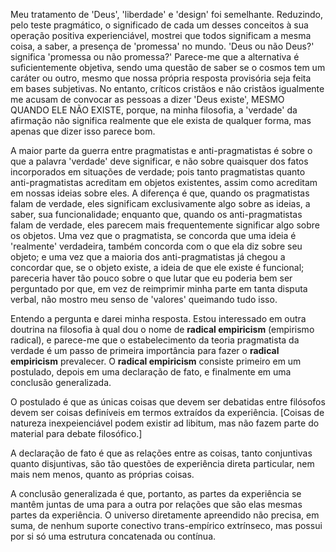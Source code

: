 Meu tratamento de 'Deus', 'liberdade' e 'design' foi semelhante. Reduzindo, pelo teste pragmático, o significado de cada um desses conceitos à sua operação positiva experienciável, mostrei que todos significam a mesma coisa, a saber, a presença de 'promessa' no mundo. 'Deus ou não Deus?' significa 'promessa ou não promessa?' Parece-me que a alternativa é suficientemente objetiva, sendo uma questão de saber se o cosmos tem um caráter ou outro, mesmo que nossa própria resposta provisória seja feita em bases subjetivas. No entanto, críticos cristãos e não cristãos igualmente me acusam de convocar as pessoas a dizer 'Deus existe', MESMO QUANDO ELE NÃO EXISTE, porque, na minha filosofia, a 'verdade' da afirmação não significa realmente que ele exista de qualquer forma, mas apenas que dizer isso parece bom.

A maior parte da guerra entre pragmatistas e anti-pragmatistas é sobre o que a palavra 'verdade' deve significar, e não sobre quaisquer dos fatos incorporados em situações de verdade; pois tanto pragmatistas quanto anti-pragmatistas acreditam em objetos existentes, assim como acreditam em nossas ideias sobre eles. A diferença é que, quando os pragmatistas falam de verdade, eles significam exclusivamente algo sobre as ideias, a saber, sua funcionalidade; enquanto que, quando os anti-pragmatistas falam de verdade, eles parecem mais frequentemente significar algo sobre os objetos. Uma vez que o pragmatista, se concorda que uma ideia é 'realmente' verdadeira, também concorda com o que ela diz sobre seu objeto; e uma vez que a maioria dos anti-pragmatistas já chegou a concordar que, se o objeto existe, a ideia de que ele existe é funcional; pareceria haver tão pouco sobre o que lutar que eu poderia bem ser perguntado por que, em vez de reimprimir minha parte em tanta disputa verbal, não mostro meu senso de 'valores' queimando tudo isso.

Entendo a pergunta e darei minha resposta. Estou interessado em outra doutrina na filosofia à qual dou o nome de **radical empiricism** (empirismo radical), e parece-me que o estabelecimento da teoria pragmatista da verdade é um passo de primeira importância para fazer o **radical empiricism** prevalecer. O **radical empiricism** consiste primeiro em um postulado, depois em uma declaração de fato, e finalmente em uma conclusão generalizada.

O postulado é que as únicas coisas que devem ser debatidas entre filósofos devem ser coisas definíveis em termos extraídos da experiência. [Coisas de natureza inexpeienciável podem existir ad libitum, mas não fazem parte do material para debate filosófico.]

A declaração de fato é que as relações entre as coisas, tanto conjuntivas quanto disjuntivas, são tão questões de experiência direta particular, nem mais nem menos, quanto as próprias coisas.

A conclusão generalizada é que, portanto, as partes da experiência se mantêm juntas de uma para a outra por relações que são elas mesmas partes da experiência. O universo diretamente apreendido não precisa, em suma, de nenhum suporte conectivo trans-empírico extrínseco, mas possui por si só uma estrutura concatenada ou contínua.